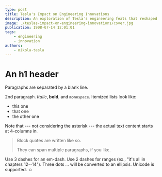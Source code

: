 ```yaml
---
type: post
title: Tesla's Impact on Engineering Innovations
description: An exploration of Tesla's engineering feats that reshaped modern technology.
image: ./teslas-impact-on-engineering-innovations/cover.jpg
publication: 1908-07-14 12:01:01
tags: 
    - engineering
    - innovation
authors: 
    - nikola-tesla
---
```




# An h1 header

Paragraphs are separated by a blank line.

2nd paragraph. *Italic*, **bold**, and `monospace`. Itemized lists
look like:

  * this one
  * that one
  * the other one

Note that --- not considering the asterisk --- the actual text
content starts at 4-columns in.

> Block quotes are
> written like so.
>
> They can span multiple paragraphs,
> if you like.

Use 3 dashes for an em-dash. Use 2 dashes for ranges (ex., "it's all
in chapters 12--14"). Three dots ... will be converted to an ellipsis.
Unicode is supported. ☺
